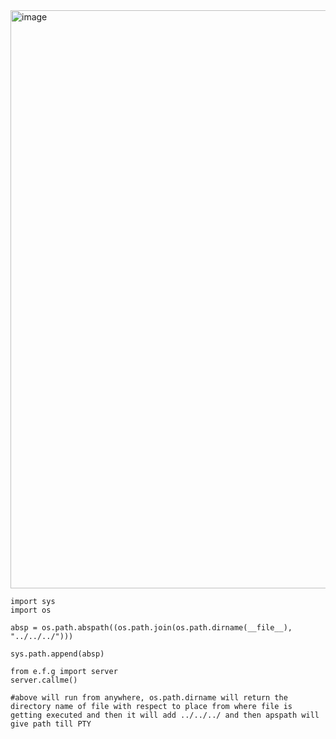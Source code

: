 <img width="925" alt="image" src="https://user-images.githubusercontent.com/45871181/181697927-8e1a962a-fb87-4b69-97ed-da719d511016.png">


```
import sys
import os

absp = os.path.abspath((os.path.join(os.path.dirname(__file__), "../../../")))

sys.path.append(absp)

from e.f.g import server
server.callme()

#above will run from anywhere, os.path.dirname will return the directory name of file with respect to place from where file is getting executed and then it will add ../../../ and then apspath will give path till PTY
```
